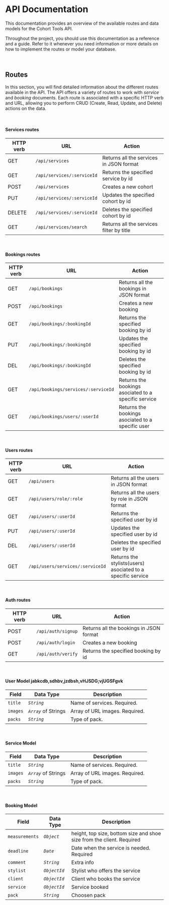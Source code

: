 # API Documentation

This documentation provides an overview of the available routes and data models for the Cohort Tools API.

Throughout the project, you should use this documentation as a reference and a guide. Refer to it whenever you need information or more details on how to implement the routes or model your database.

<br>

## Routes

In this section, you will find detailed information about the different routes available in the API.
The API offers a variety of routes to work with *service* and *booking* documents. Each route is associated with a specific HTTP verb and URL, allowing you to perform CRUD (Create, Read, Update, and Delete) actions on the data.

<br>

#### Services routes

| HTTP verb | URL                         | Action                                  |
| --------- | --------------------------  | --------------------------------------  |
| GET       | `/api/services`             | Returns all the services in JSON format |
| GET       | `/api/services/:serviceId`  | Returns the specified service by id     |
| POST      | `/api/services`             | Creates a new cohort                    |
| PUT       | `/api/services/:serviceId`  | Updates the specified cohort by id      |
| DELETE    | `/api/services/:serviceId`  | Deletes the specified cohort by id      |
| GET       | `/api/services/search`      | Returns all the services filter by title|



<br>


#### Bookings routes

| HTTP verb | URL                                 | Action                                               |
| --------- | ----------------------------------- | ---------------------------------------------------- |
| GET       | `/api/bookings`                     | Returns all the bookings in JSON format              |
| POST      | `/api/bookings`                     | Creates a new booking                                |
| GET       | `/api/bookings/:bookingId`          | Returns the specified booking by id                  |
| PUT       | `/api/bookings/:bookingId`          | Updates the specified booking by id                  |
| DEL       | `/api/bookings/:bookingId`          | Deletes the specified booking by id                  |
| GET       | `/api/bookings/services/:serviceId` | Returns the bookings asociated to a specific service |
| GET       | `/api/bookings/users/:userId`       | Returns the bookings asociated to a specific user    |


<br>

#### Users routes

| HTTP verb | URL                              | Action                                                        |
| --------- | -------------------------------- | ------------------------------------------------------------- |
| GET       | `/api/users`                     | Returns all the users in JSON format                          |
| GET       | `/api/users/role/:role`          | Returns all the users by role in JSON format                  |
| GET       | `/api/users/:userId`             | Returns the specified user by id                              |
| PUT       | `/api/users/:userId`             | Updates the specified user by id                              |
| DEL       | `/api/users/:userId`             | Deletes the specified user by id                              |
| GET       | `/api/users/services/:serviceId` | Returns the stylists(users) asociated to a specific service |

<br>

#### Auth routes

| HTTP verb | URL                    | Action                                               |
| --------- | -----------------------| ---------------------------------------------------- |
| POST      | `/api/auth/signup`          | Returns all the bookings in JSON format         |
| POST      | `/api/auth/login`           | Creates a new booking                           |
| GET       | `/api/auth/verify`          | Returns the specified booking by id             |

<br>

#### User Model jabkcdb,sdhbv,jzdbsh,vHJSDG;vjUGSFgvk

| Field          | Data Type            | Description                    |
|----------------|----------------------|--------------------------------|
| `title`        | *`String`*           | Name of services. Required.    |
| `images`       | *`Array`* of Strings | Array of URL images. Required. |
| `packs`        | *`String`*           | Type of pack.                  |

<br>

#### Service Model

| Field          | Data Type            | Description                    |
|----------------|----------------------|--------------------------------|
| `title`        | *`String`*           | Name of services. Required.    |
| `images`       | *`Array`* of Strings | Array of URL images. Required. |
| `packs`        | *`String`*           | Type of pack.                  |

<br>

#### Booking Model
| Field          | Data Type        | Description                                                          |
|----------------|------------------|----------------------------------------------------------------------|
| `measurements` | *`Object`*       | height, top size, bottom size and shoe size from the client. Required|
| `deadline`     | *`Date`*         | Date when the service is needed. Required                            |
| `comment`      | *`String`*       | Extra info                                                           |     
| `stylist`      | *`ObjectId`*     | Stylist who offers the service                                       |
| `client`       | *`ObjectId`*     | Client who books the service                                         |
| `service`      | *`ObjectId`*     | Service booked                                                       |
| `pack`         | *`String`*       | Choosen pack                                                         |



